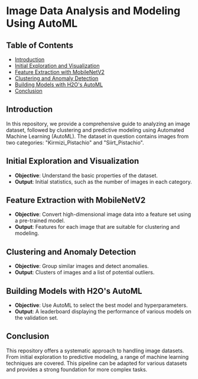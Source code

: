 # Image Data Analysis and Modeling Using AutoML

## Table of Contents
- [Introduction](#introduction)
- [Initial Exploration and Visualization](#initial-exploration-and-visualization)
- [Feature Extraction with MobileNetV2](#feature-extraction-with-mobilenetv2)
- [Clustering and Anomaly Detection](#clustering-and-anomaly-detection)
- [Building Models with H2O's AutoML](#building-models-with-h2os-automl)
- [Conclusion](#conclusion)

## Introduction
In this repository, we provide a comprehensive guide to analyzing an image dataset, followed by clustering and predictive modeling using Automated Machine Learning (AutoML). The dataset in question contains images from two categories: "Kirmizi_Pistachio" and "Siirt_Pistachio".

## Initial Exploration and Visualization
- **Objective**: Understand the basic properties of the dataset.
- **Output**: Initial statistics, such as the number of images in each category.

## Feature Extraction with MobileNetV2
- **Objective**: Convert high-dimensional image data into a feature set using a pre-trained model.
- **Output**: Features for each image that are suitable for clustering and modeling.

## Clustering and Anomaly Detection
- **Objective**: Group similar images and detect anomalies.
- **Output**: Clusters of images and a list of potential outliers.

## Building Models with H2O's AutoML
- **Objective**: Use AutoML to select the best model and hyperparameters.
- **Output**: A leaderboard displaying the performance of various models on the validation set.

## Conclusion
This repository offers a systematic approach to handling image datasets. From initial exploration to predictive modeling, a range of machine learning techniques are covered. This pipeline can be adapted for various datasets and provides a strong foundation for more complex tasks.
